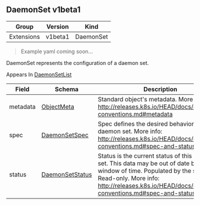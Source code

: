 ## DaemonSet v1beta1

Group        | Version     | Kind
------------ | ---------- | -----------
Extensions | v1beta1 | DaemonSet

> Example yaml coming soon...



DaemonSet represents the configuration of a daemon set.

<aside class="notice">
Appears In  <a href="#daemonsetlist-v1beta1">DaemonSetList</a> </aside>

Field        | Schema     | Description
------------ | ---------- | -----------
metadata | [ObjectMeta](#objectmeta-v1) | Standard object's metadata. More info: http://releases.k8s.io/HEAD/docs/devel/api-conventions.md#metadata
spec | [DaemonSetSpec](#daemonsetspec-v1beta1) | Spec defines the desired behavior of this daemon set. More info: http://releases.k8s.io/HEAD/docs/devel/api-conventions.md#spec-and-status
status | [DaemonSetStatus](#daemonsetstatus-v1beta1) | Status is the current status of this daemon set. This data may be out of date by some window of time. Populated by the system. Read-only. More info: http://releases.k8s.io/HEAD/docs/devel/api-conventions.md#spec-and-status

